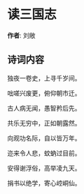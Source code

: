 # 读三国志

**作者**: 刘敞

## 诗词内容

独夜一卷史，上寻千岁间。

咄嗟兴废更，俯仰朝市迁。

古人病无闻，愚智矜后先。

共乐无穷中，正如朝露然。

向观功名际，自以皆万年。

迩来令人悲，蚊蚋过目前。

安得谢浮俗，高举凌九天。

捐书以绝学，寄心崆峒仙。

